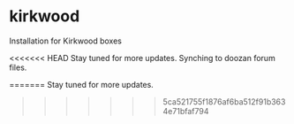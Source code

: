 # kirkwood
Installation for Kirkwood boxes

<<<<<<< HEAD
Stay tuned for more updates. Synching to doozan forum files.

=======
Stay tuned for more updates.
>>>>>>> 5ca521755f1876af6ba512f91b3634e71bfaf794
